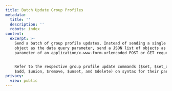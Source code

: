 ```yaml
---
title: Batch Update Group Profiles
metadata:
  title: ''
  description: ''
  robots: index
content:
  excerpt: >-
    Send a batch of group profile updates. Instead of sending a single JSON
    object as the data query parameter, send a JSON list of objects as the data
    parameter of an application/x-www-form-urlencoded POST or GET request body.


    Refer to the respective group profile update commands ($set, $set_once,
    $add, $union, $remove, $unset, and $delete) on syntax for their parameters.
privacy:
  view: public
---
```


